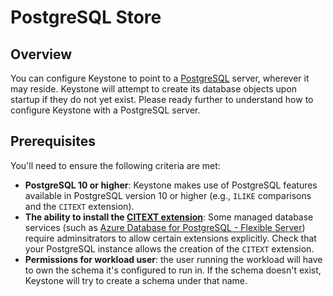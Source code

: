 # PostgreSQL Store

## Overview

You can configure Keystone to point to a [PostgreSQL](https://www.postgresql.org/) server,
wherever it may reside. Keystone will attempt to create its database objects upon startup
if they do not yet exist.  Please ready further to understand how to configure Keystone
with a PostgreSQL server.

## Prerequisites

You'll need to ensure the following criteria are met:

* **PostgreSQL 10 or higher**: Keystone makes use of PostgreSQL features available
  in PostgreSQL version 10 or higher (e.g., `ILIKE` comparisons and the `CITEXT` extension).
* **The ability to install the [CITEXT extension](https://www.postgresql.org/docs/current/citext.html)**:
  Some managed database services (such as
  [Azure Database for PostgreSQL - Flexible Server](https://docs.microsoft.com/en-us/azure/postgresql/flexible-server/concepts-extensions))
  require adminsitrators to allow certain extensions explicitly.  Check that your PostgreSQL instance
  allows the creation of the `CITEXT` extension.
* **Permissions for workload user**: the user running the workload will have to own the schema it's configured to
  run in.  If the schema doesn't exist, Keystone will try to create a schema under that name.
